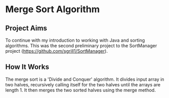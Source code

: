 # Merge Sort Algorithm

## Project Aims
To continue with my introduction to working with Java and sorting algorithms. This was the second preliminary project to the SortManager project (https://github.com/sgrill1/SortManager).  

## How It Works
The merge sort is a 'Divide and Conquer' algorithm. It divides input array in two halves, recursively calling itself for the two halves until the arrays are length 1. It then merges the two sorted halves using the merge method.
